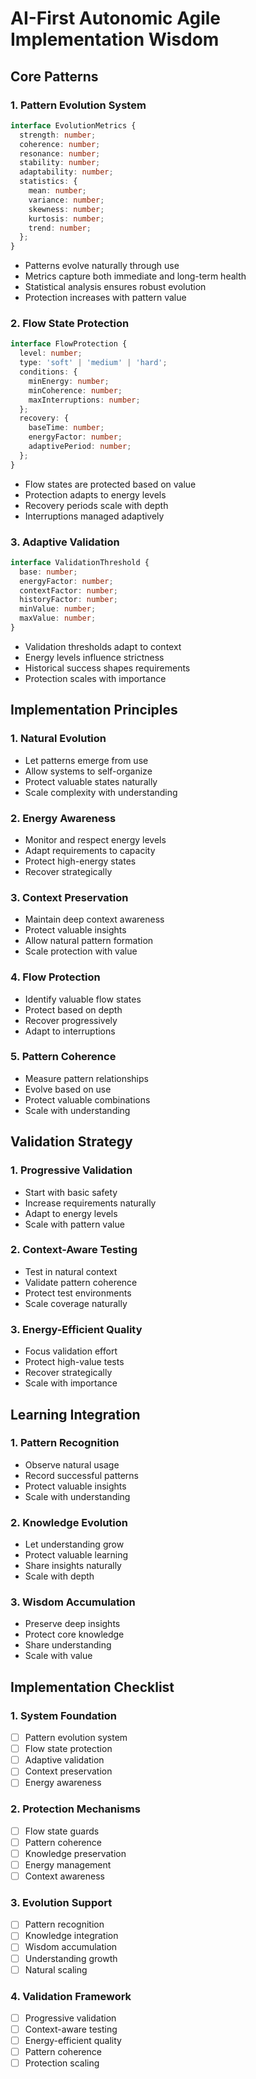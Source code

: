 # AI-First Autonomic Agile Implementation Wisdom

## Core Patterns

### 1. Pattern Evolution System
```typescript
interface EvolutionMetrics {
  strength: number;
  coherence: number;
  resonance: number;
  stability: number;
  adaptability: number;
  statistics: {
    mean: number;
    variance: number;
    skewness: number;
    kurtosis: number;
    trend: number;
  };
}
```

- Patterns evolve naturally through use
- Metrics capture both immediate and long-term health
- Statistical analysis ensures robust evolution
- Protection increases with pattern value

### 2. Flow State Protection
```typescript
interface FlowProtection {
  level: number;
  type: 'soft' | 'medium' | 'hard';
  conditions: {
    minEnergy: number;
    minCoherence: number;
    maxInterruptions: number;
  };
  recovery: {
    baseTime: number;
    energyFactor: number;
    adaptivePeriod: number;
  };
}
```

- Flow states are protected based on value
- Protection adapts to energy levels
- Recovery periods scale with depth
- Interruptions managed adaptively

### 3. Adaptive Validation
```typescript
interface ValidationThreshold {
  base: number;
  energyFactor: number;
  contextFactor: number;
  historyFactor: number;
  minValue: number;
  maxValue: number;
}
```

- Validation thresholds adapt to context
- Energy levels influence strictness
- Historical success shapes requirements
- Protection scales with importance

## Implementation Principles

### 1. Natural Evolution
- Let patterns emerge from use
- Allow systems to self-organize
- Protect valuable states naturally
- Scale complexity with understanding

### 2. Energy Awareness
- Monitor and respect energy levels
- Adapt requirements to capacity
- Protect high-energy states
- Recover strategically

### 3. Context Preservation
- Maintain deep context awareness
- Protect valuable insights
- Allow natural pattern formation
- Scale protection with value

### 4. Flow Protection
- Identify valuable flow states
- Protect based on depth
- Recover progressively
- Adapt to interruptions

### 5. Pattern Coherence
- Measure pattern relationships
- Evolve based on use
- Protect valuable combinations
- Scale with understanding

## Validation Strategy

### 1. Progressive Validation
- Start with basic safety
- Increase requirements naturally
- Adapt to energy levels
- Scale with pattern value

### 2. Context-Aware Testing
- Test in natural context
- Validate pattern coherence
- Protect test environments
- Scale coverage naturally

### 3. Energy-Efficient Quality
- Focus validation effort
- Protect high-value tests
- Recover strategically
- Scale with importance

## Learning Integration

### 1. Pattern Recognition
- Observe natural usage
- Record successful patterns
- Protect valuable insights
- Scale with understanding

### 2. Knowledge Evolution
- Let understanding grow
- Protect valuable learning
- Share insights naturally
- Scale with depth

### 3. Wisdom Accumulation
- Preserve deep insights
- Protect core knowledge
- Share understanding
- Scale with value

## Implementation Checklist

### 1. System Foundation
- [ ] Pattern evolution system
- [ ] Flow state protection
- [ ] Adaptive validation
- [ ] Context preservation
- [ ] Energy awareness

### 2. Protection Mechanisms
- [ ] Flow state guards
- [ ] Pattern coherence
- [ ] Knowledge preservation
- [ ] Energy management
- [ ] Context awareness

### 3. Evolution Support
- [ ] Pattern recognition
- [ ] Knowledge integration
- [ ] Wisdom accumulation
- [ ] Understanding growth
- [ ] Natural scaling

### 4. Validation Framework
- [ ] Progressive validation
- [ ] Context-aware testing
- [ ] Energy-efficient quality
- [ ] Pattern coherence
- [ ] Protection scaling 